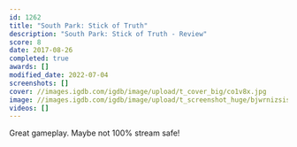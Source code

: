 ```yaml
---
id: 1262
title: "South Park: Stick of Truth"
description: "South Park: Stick of Truth - Review"
score: 8
date: 2017-08-26
completed: true
awards: []
modified_date: 2022-07-04
screenshots: []
cover: //images.igdb.com/igdb/image/upload/t_cover_big/co1v8x.jpg
image: //images.igdb.com/igdb/image/upload/t_screenshot_huge/bjwrnizsisnykyj2unls.jpg
videos: []
---
```

Great gameplay. Maybe not 100% stream safe!